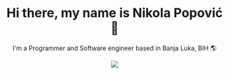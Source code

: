 <h1 align="center">Hi there, my name is Nikola Popović 👋</h1>
<p align="center">I'm a Programmer and Software engineer based in Banja Luka, BIH 🌎</p>

<p align="center">
  <a href="https://skillicons.dev">
    <img src="https://skillicons.dev/icons?i=js,nodejs,postgres,html,css,py,postman&theme=dark" />
  </a>
</p>


